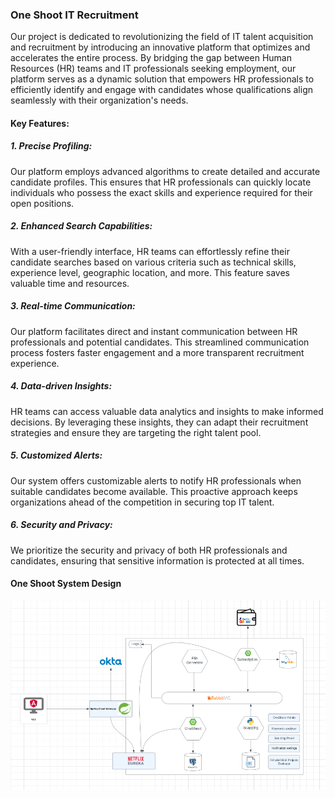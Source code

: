 ### One Shoot IT Recruitment

Our project is dedicated to revolutionizing the field of IT talent acquisition and recruitment by introducing an innovative platform that optimizes and accelerates the entire process. By bridging the gap between Human Resources (HR) teams and IT professionals seeking employment, our platform serves as a dynamic solution that empowers HR professionals to efficiently identify and engage with candidates whose qualifications align seamlessly with their organization's needs.

#### Key Features:

##### 1. Precise Profiling:

 Our platform employs advanced algorithms to create detailed and accurate candidate profiles. This ensures that HR professionals can quickly locate individuals who possess the exact skills and experience required for their open positions.

##### 2. Enhanced Search Capabilities:

 With a user-friendly interface, HR teams can effortlessly refine their candidate searches based on various criteria such as technical skills, experience level, geographic location, and more. This feature saves valuable time and resources.

##### 3. Real-time Communication:

   Our platform facilitates direct and instant communication between HR professionals and potential candidates. This streamlined communication process fosters faster engagement and a more transparent recruitment experience.

##### 4. Data-driven Insights:

 HR teams can access valuable data analytics and insights to make informed decisions. By leveraging these insights, they can adapt their recruitment strategies and ensure they are targeting the right talent pool.

##### 5. Customized Alerts:

   Our system offers customizable alerts to notify HR professionals when suitable candidates become available. This proactive approach keeps organizations ahead of the competition in securing top IT talent.

##### 6. Security and Privacy:

  We prioritize the security and privacy of both HR professionals and candidates, ensuring that sensitive information is protected at all times.

#### One Shoot System Design 

![system design](./profile/oneShoot.png)
